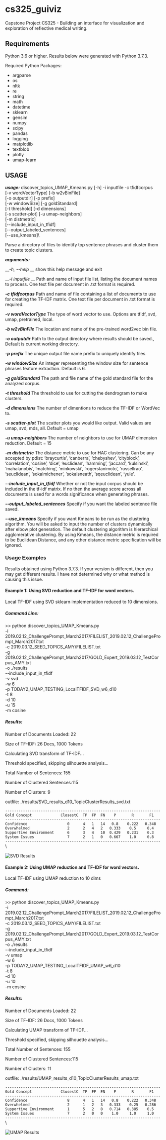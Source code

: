 # cs325_guiviz
Capstone Project CS325 - Building an interface for visualization and exploration of reflective medical writing.



## Requirements
Python 3.6 or higher.  Results below were generated with Python 3.7.3.

Required Python Packages:

 * argparse
 * os
 * nltk
 * re
 * string
 * math
 * datetime
 * sklearn
 * gensim
 * numpy
 * scipy
 * pandas
 * logging
 * matplotlib
 * textblob
 * plotly
 * umap-learn
 



## USAGE

__*usage:*__ discover_topics_UMAP_Kmeans.py [-h] -i inputfile -c tfidfcorpus\
                                      [-v wordVectorType] [-b w2vBinFile]\
                                      [-o outputdir] [-p prefix]\
                                      [-w windowSize] [-g goldStandard]\
                                      [-t threshold] [-d dimensions]\
                                      [-s scatter-plot] [-u umap-neighbors]\
                                      [-m distmetric]\
                                      [--include_input_in_tfidf]\
                                      [--output_labeled_sentences]\
                                      [--use_kmeans]\

Parse a directory of files to identify top sentence phrases and cluster them
to create topic clusters.

__*arguments:*__

__*-h, --help* __           show this help message and exit 

__*-i inputfile* __         Path and name of input file list, listing the document
                        names to process. One text file per document in .txt
                        format is required.
                        
__*-c tfidfcorpus*__        Path and name of file containing a list of documents
                        to use for creating the TF-IDF matrix. One text file
                        per document in .txt format is required.
                        
__*-v wordVectorType*__     The type of word vector to use. Options are tfidf,
                        svd, umap, pretrained, local.
                        
__*-b w2vBinFile*__         The location and name of the pre-trained word2vec bin
                        file.
                        
__*-o outputdir*__          Path to the output directory where results should be
                        saved., Default is current working directory.
                        
__*-p prefix*__             The unique output file name prefix to uniquely
                        identify files.
                        
__*-w windowSize*__         An integer representing the window size for sentence
                        phrases feature extraction. Default is 6.
                        
__*-g goldStandard*__       The path and file name of the gold standard file for
                        the analyzed corpus.
                        
__*-t threshold*__          The threshold to use for cutting the dendrogram to
                        make clusters.
                        
__*-d dimensions*__         The number of dimentions to reduce the TF-IDF or
                        WordVec to.
                        
__*-s scatter-plot*__       The scatter plots you would like output. Valid values
                        are umap, svd, mds, all. Default = umap
                        
__*-u umap-neighbors*__     The number of neighbors to use for UMAP dimension
                        reduction. Default = 15
                        
__*-m distmetric*__         The distance metric to use for HAC clustering. Can be
                        any accepted by pdist: ‘braycurtis’, ‘canberra’,
                        ‘chebyshev’, ‘cityblock’, ‘correlation’, ‘cosine’,
                        ‘dice’, ‘euclidean’, ‘hamming’, ‘jaccard’,
                        ‘kulsinski’, ‘mahalanobis’, ‘matching’, ‘minkowski’,
                        ‘rogerstanimoto’, ‘russellrao’, ‘seuclidean’,
                        ‘sokalmichener’, ‘sokalsneath’, ‘sqeuclidean’, ‘yule’.
                        
__*--include_input_in_tfidf*__    Whether or not the input corpus should be included in
                              the tf-idf matrix. If no then the average score across
                              all documents is used for a words significance when
                              generating phrases.
                        
__*--output_labeled_sentences*__  Specify if you want the labeled sentence file saved.
                        
__*--use_kmeans*__                Specify if you want Kmeans to be run as the clustering
                              algorithm. You will be asked to input the number of
                              clusters dynamically after elbow plot generation. The
                              default clustering algorithm is hierarchical
                              agglomerative clustering. By using Kmeans, the
                              distance metric is required to be Euclidean Distance,
                              and any other distance metric specification will be
                              ignored.




### Usage Examples
Results obtained using Python 3.7.3.  If your version is different, then you may get different results.  I have not determined why or what method is causing this issue.

#### Example 1: Using SVD reduction and TF-IDF for word vectors.
Local TF-IDF using SVD sklearn implementation reduced to 10 dimensions.

##### Command Line: 
\>> python discover_topics_UMAP_Kmeans.py \
      -i 2019.02.12_ChallengePrompt_March2017/FILELIST_2019.02.12_ChallengePrompt_March2017.txt \
      -c 2019.03.12_SEED_TOPICS_AMY/FILELIST.txt \
      -g 2019.02.12_ChallengePrompt_March2017/GOLD_Expert_2019.03.12_TestCorpus_AMY.txt \
      -o ./results \
      --include_input_in_tfidf \
      -v svd \
      -w 6 \
      -p TODAY2_UMAP_TESTING_LocalTFIDF_SVD_w6_d10 \
      -t 8 \
      -d 10 \
      -u 15 \
      -m cosine


##### Results:
Number of Documents Loaded: 22

Size of TF-IDF: 26 Docs, 1000 Tokens

Calculating SVD transform of TF-IDF...

Threshold specified, skipping silhouette analysis...

Total Number of Sentences: 155

Number of Clustered Sentences:115

Number of Clusters: 9

outfile: ./results/SVD_results_d10_TopicClusterResults_svd.txt

`----------------------------------------------------------------------`\
`Gold Concept             ClosestC  TP  FP  FN    P       R       F1   `\
`----------------------------------------------------------------------`\
`Confidence                  0      4   1   14   0.8    0.222   0.348  `\
`Overwhelmed                 2      2   4   2   0.333    0.5     0.4   `\
`Supportive Environment      6      3   4   10  0.429   0.231    0.3   `\
`System Issues               7      2   1   0   0.667    1.0     0.8   `\
`----------------------------------------------------------------------`\

![SVD Results](results/SVD_results_d10.png)




#### Example 2: Using UMAP reduction and TF-IDF for word vectors.
Local TF-IDF using UMAP reduction to 10 dims

##### Command: 
\>> python discover_topics_UMAP_Kmeans.py \
      -i 2019.02.12_ChallengePrompt_March2017/FILELIST_2019.02.12_ChallengePrompt_March2017.txt \
      -c 2019.03.12_SEED_TOPICS_AMY/FILELIST.txt \
      -g 2019.02.12_ChallengePrompt_March2017/GOLD_Expert_2019.03.12_TestCorpus_AMY.txt \
      -o ./results \
      --include_input_in_tfidf \
      -v umap \
      -w 6 \
      -p TODAY2_UMAP_TESTING_LocalTFIDF_UMAP_w6_d10 \
      -t 8 \
      -d 10 \
      -u 10 \
      -m cosine

##### Results:
Number of Documents Loaded: 22

Size of TF-IDF: 26 Docs, 1000 Tokens

Calculating UMAP transform of TF-IDF...

Threshold specified, skipping silhouette analysis...

Total Number of Sentences: 155

Number of Clustered Sentences:115

Number of Clusters: 11

outfile: ./results/UMAP_results_d10_TopicClusterResults_umap.txt

`----------------------------------------------------------------------`\
`Gold Concept             ClosestC  TP  FP  FN    P       R       F1   `\
`----------------------------------------------------------------------`\
`Confidence                  8      4   1   14   0.8    0.222   0.348  `\
`Overwhelmed                 2      1   2   3   0.333    0.25   0.286  `\
`Supportive Environment      1      5   2   8   0.714   0.385    0.5   `\
`System Issues               7      2   0   0    1.0     1.0     1.0   `\
`----------------------------------------------------------------------`\



![UMAP Results](results/UMAP_results_d10.png)
